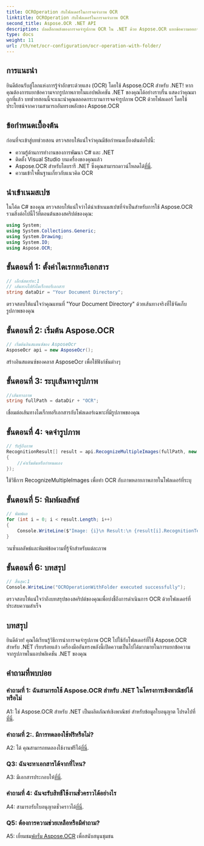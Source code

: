 ```yaml
---
title: OCROperation กับโฟลเดอร์ในการจดจำภาพ OCR
linktitle: OCROperation กับโฟลเดอร์ในการจดจำภาพ OCR
second_title: Aspose.OCR .NET API
description: ปลดล็อกพลังของการจดจำรูปภาพ OCR ใน .NET ด้วย Aspose.OCR แยกข้อความออกจากรูปภาพได้อย่างง่ายดาย
type: docs
weight: 11
url: /th/net/ocr-configuration/ocr-operation-with-folder/
---
```

## การแนะนำ

ยินดีต้อนรับสู่โลกแห่งการรู้จำอักขระด้วยแสง (OCR) โดยใช้ Aspose.OCR สำหรับ .NET! หากคุณต้องการแยกข้อความจากรูปภาพภายในแอปพลิเคชัน .NET ของคุณได้อย่างราบรื่น แสดงว่าคุณมาถูกที่แล้ว บทช่วยสอนนี้จะแนะนำคุณตลอดกระบวนการจดจำรูปภาพ OCR ด้วยโฟลเดอร์ โดยใช้ประโยชน์จากความสามารถอันทรงพลังของ Aspose.OCR

## ข้อกำหนดเบื้องต้น

ก่อนที่จะเข้าสู่บทช่วยสอน ตรวจสอบให้แน่ใจว่าคุณมีข้อกำหนดเบื้องต้นต่อไปนี้:

- ความรู้ด้านการทำงานของการพัฒนา C# และ .NET
- ติดตั้ง Visual Studio บนเครื่องของคุณแล้ว
-  Aspose.OCR สำหรับไลบรารี .NET ซึ่งคุณสามารถดาวน์โหลดได้[ที่นี่](https://releases.aspose.com/ocr/net/).
- ความเข้าใจพื้นฐานเกี่ยวกับแนวคิด OCR

## นำเข้าเนมสเปซ

ในโค้ด C# ของคุณ ตรวจสอบให้แน่ใจว่าได้นำเข้าเนมสเปซที่จำเป็นสำหรับการใช้ Aspose.OCR รวมสิ่งต่อไปนี้ไว้ที่ตอนต้นของสคริปต์ของคุณ:

```csharp
using System;
using System.Collections.Generic;
using System.Drawing;
using System.IO;
using Aspose.OCR;
```

## ขั้นตอนที่ 1: ตั้งค่าไดเรกทอรีเอกสาร

```csharp
// เอ็กซ์สตาร์ท:1
// เส้นทางไปยังไดเร็กทอรีเอกสาร
string dataDir = "Your Document Directory";
```

ตรวจสอบให้แน่ใจว่าคุณแทนที่ "Your Document Directory" ด้วยเส้นทางจริงที่ใช้จัดเก็บรูปภาพของคุณ

## ขั้นตอนที่ 2: เริ่มต้น Aspose.OCR

```csharp
// เริ่มต้นอินสแตนซ์ของ AsposeOcr
AsposeOcr api = new AsposeOcr();
```

สร้างอินสแตนซ์ของคลาส AsposeOcr เพื่อใช้ฟังก์ชันต่างๆ

## ขั้นตอนที่ 3: ระบุเส้นทางรูปภาพ

```csharp
//เส้นทางภาพ
string fullPath = dataDir + "OCR";
```

เชื่อมต่อเส้นทางไดเร็กทอรีเอกสารกับโฟลเดอร์เฉพาะที่มีรูปภาพของคุณ

## ขั้นตอนที่ 4: จดจำรูปภาพ

```csharp
// รับรู้ถึงภาพ
RecognitionResult[] result = api.RecognizeMultipleImages(fullPath, new RecognitionSettings
{
    //ค่าเริ่มต้นหรือกำหนดเอง
});
```

ใช้วิธีการ RecognizeMultipleImages เพื่อทำ OCR กับภาพหลายภาพภายในโฟลเดอร์ที่ระบุ

## ขั้นตอนที่ 5: พิมพ์ผลลัพธ์

```csharp
// พิมพ์ผล
for (int i = 0; i < result.Length; i++)
{
    Console.WriteLine($"Image: {i}\n Result:\n {result[i].RecognitionText}");
}
```

วนซ้ำผลลัพธ์และพิมพ์ข้อความที่รู้จักสำหรับแต่ละภาพ

## ขั้นตอนที่ 6: บทสรุป

```csharp
// สิ้นสุด:1
Console.WriteLine("OCROperationWithFolder executed successfully");
```

ตรวจสอบให้แน่ใจว่าถึงบทสรุปของสคริปต์ของคุณเพื่อบ่งชี้ถึงการดำเนินการ OCR ด้วยโฟลเดอร์ที่ประสบความสำเร็จ

## บทสรุป

ยินดีด้วย! คุณได้เรียนรู้วิธีการนำการจดจำรูปภาพ OCR ไปใช้กับโฟลเดอร์ที่ใช้ Aspose.OCR สำหรับ .NET เรียบร้อยแล้ว เครื่องมืออันทรงพลังนี้เปิดความเป็นไปได้มากมายในการแยกข้อความจากรูปภาพในแอปพลิเคชัน .NET ของคุณ

## คำถามที่พบบ่อย

### คำถามที่ 1: ฉันสามารถใช้ Aspose.OCR สำหรับ .NET ในโครงการเชิงพาณิชย์ได้หรือไม่

 A1: ใช่ Aspose.OCR สำหรับ .NET เป็นผลิตภัณฑ์เชิงพาณิชย์ สำหรับข้อมูลใบอนุญาต โปรดไปที่[ที่นี่](https://purchase.aspose.com/buy).

### คำถามที่ 2:. มีการทดลองใช้ฟรีหรือไม่?

 A2: ได้ คุณสามารถทดลองใช้งานฟรีได้[ที่นี่](https://releases.aspose.com/).

### Q3: ฉันจะหาเอกสารได้จากที่ไหน?

 A3: มีเอกสารประกอบให้[ที่นี่](https://reference.aspose.com/ocr/net/).

### คำถามที่ 4: ฉันจะรับสิทธิ์ใช้งานชั่วคราวได้อย่างไร

 A4: สามารถรับใบอนุญาตชั่วคราวได้[ที่นี่](https://purchase.aspose.com/temporary-license/).

### Q5: ต้องการความช่วยเหลือหรือมีคำถาม?

 A5: เยี่ยมชม[ฟอรั่ม Aspose.OCR](https://forum.aspose.com/c/ocr/16) เพื่อสนับสนุนชุมชน